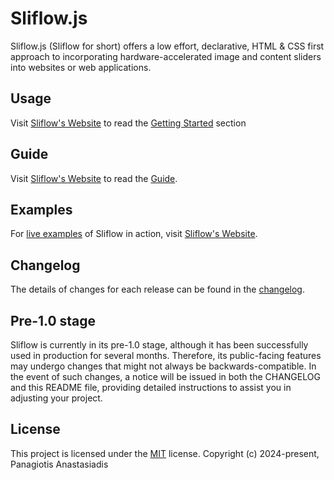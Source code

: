 # Sliflow.js

Sliflow.js (Sliflow for short) offers a low effort, declarative, HTML & CSS first approach to incorporating
hardware-accelerated image and content sliders into websites or web applications.

## Usage

Visit [Sliflow's Website](https://panastasiadist.github.io/Sliflow.js/) to read
the [Getting Started](https://panastasiadist.github.io/Sliflow.js/guide/getting-started) section

## Guide

Visit [Sliflow's Website](https://panastasiadist.github.io/Sliflow.js/) to read
the [Guide](https://panastasiadist.github.io/Sliflow.js/guide/about).

## Examples

For [live examples](https://panastasiadist.github.io/Sliflow.js/examples/) of Sliflow in action,
visit [Sliflow's Website](https://panastasiadist.github.io/Sliflow.js/).

## Changelog

The details of changes for each release can be found in the
[changelog](https://github.com/panastasiadist/Sliflow.js/blob/main/CHANGELOG.md).

## Pre-1.0 stage

Sliflow is currently in its pre-1.0 stage, although it has been successfully used in production for several months.
Therefore, its public-facing features may undergo changes that might not always be backwards-compatible. In the event of
such changes, a notice will be issued in both the CHANGELOG and this README file, providing detailed instructions to
assist you in adjusting your project.

## License

This project is licensed under the [MIT](https://opensource.org/licenses/MIT) license.
Copyright (c) 2024-present, Panagiotis Anastasiadis


